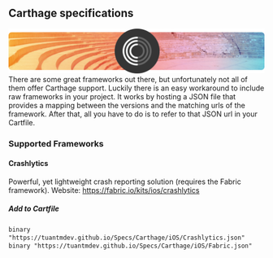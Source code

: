 ## Carthage specifications

![](Images/header.png)
There are some great frameworks out there, but unfortunately not all of them offer Carthage support. Luckily there is an easy workaround to include raw frameworks in your project. It works by hosting a JSON file that provides a mapping between the versions and the matching urls of the framework. After that, all you have to do is to refer to that JSON url in your Cartfile.

### Supported Frameworks

#### Crashlytics
Powerful, yet lightweight crash reporting solution (requires the Fabric framework).
Website: https://fabric.io/kits/ios/crashlytics

##### Add to Cartfile

```
binary "https://tuantmdev.github.io/Specs/Carthage/iOS/Crashlytics.json"
binary "https://tuantmdev.github.io/Specs/Carthage/iOS/Fabric.json"
```
